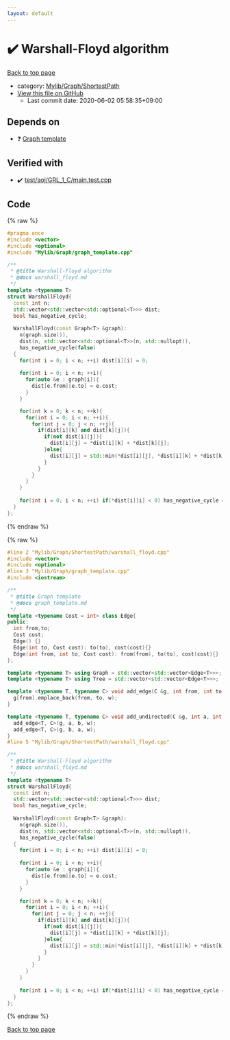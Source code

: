 ```yaml
---
layout: default
---
```


<!-- mathjax config similar to math.stackexchange -->
<script type="text/javascript" async
  src="https://cdnjs.cloudflare.com/ajax/libs/mathjax/2.7.5/MathJax.js?config=TeX-MML-AM_CHTML">
</script>
<script type="text/x-mathjax-config">
  MathJax.Hub.Config({
    TeX: { equationNumbers: { autoNumber: "AMS" }},
    tex2jax: {
      inlineMath: [ ['$','$'] ],
      processEscapes: true
    },
    "HTML-CSS": { matchFontHeight: false },
    displayAlign: "left",
    displayIndent: "2em"
  });
</script>

<script type="text/javascript" src="https://cdnjs.cloudflare.com/ajax/libs/jquery/3.4.1/jquery.min.js"></script>
<script src="https://cdn.jsdelivr.net/npm/jquery-balloon-js@1.1.2/jquery.balloon.min.js" integrity="sha256-ZEYs9VrgAeNuPvs15E39OsyOJaIkXEEt10fzxJ20+2I=" crossorigin="anonymous"></script>
<script type="text/javascript" src="../../../../assets/js/copy-button.js"></script>
<link rel="stylesheet" href="../../../../assets/css/copy-button.css" />


# :heavy_check_mark: Warshall-Floyd algorithm

<a href="../../../../index.html">Back to top page</a>

* category: <a href="../../../../index.html#9a0780c4ad89eac4e850657d1e57c23a">Mylib/Graph/ShortestPath</a>
* <a href="{{ site.github.repository_url }}/blob/master/Mylib/Graph/ShortestPath/warshall_floyd.cpp">View this file on GitHub</a>
    - Last commit date: 2020-06-02 05:58:35+09:00




## Depends on

* :question: <a href="../graph_template.cpp.html">Graph template</a>


## Verified with

* :heavy_check_mark: <a href="../../../../verify/test/aoj/GRL_1_C/main.test.cpp.html">test/aoj/GRL_1_C/main.test.cpp</a>


## Code

<a id="unbundled"></a>
{% raw %}
```cpp
#pragma once
#include <vector>
#include <optional>
#include "Mylib/Graph/graph_template.cpp"

/**
 * @title Warshall-Floyd algorithm
 * @docs warshall_floyd.md
 */
template <typename T>
struct WarshallFloyd{
  const int n;
  std::vector<std::vector<std::optional<T>>> dist;
  bool has_negative_cycle;
  
  WarshallFloyd(const Graph<T> &graph):
    n(graph.size()),
    dist(n, std::vector<std::optional<T>>(n, std::nullopt)),
    has_negative_cycle(false)
  {
    for(int i = 0; i < n; ++i) dist[i][i] = 0;
    
    for(int i = 0; i < n; ++i){
      for(auto &e : graph[i]){
        dist[e.from][e.to] = e.cost;
      }
    }

    for(int k = 0; k < n; ++k){
      for(int i = 0; i < n; ++i){
        for(int j = 0; j < n; ++j){
          if(dist[i][k] and dist[k][j]){
            if(not dist[i][j]){
              dist[i][j] = *dist[i][k] + *dist[k][j];
            }else{
              dist[i][j] = std::min(*dist[i][j], *dist[i][k] + *dist[k][j]);
            }
          }
        }
      }
    }
    
    for(int i = 0; i < n; ++i) if(*dist[i][i] < 0) has_negative_cycle = true;
  }
};

```
{% endraw %}

<a id="bundled"></a>
{% raw %}
```cpp
#line 2 "Mylib/Graph/ShortestPath/warshall_floyd.cpp"
#include <vector>
#include <optional>
#line 3 "Mylib/Graph/graph_template.cpp"
#include <iostream>

/**
 * @title Graph template
 * @docs graph_template.md
 */
template <typename Cost = int> class Edge{
public:
  int from,to;
  Cost cost;
  Edge() {}
  Edge(int to, Cost cost): to(to), cost(cost){}
  Edge(int from, int to, Cost cost): from(from), to(to), cost(cost){}
};

template <typename T> using Graph = std::vector<std::vector<Edge<T>>>;
template <typename T> using Tree = std::vector<std::vector<Edge<T>>>;

template <typename T, typename C> void add_edge(C &g, int from, int to, T w = 1){
  g[from].emplace_back(from, to, w);
}

template <typename T, typename C> void add_undirected(C &g, int a, int b, T w = 1){
  add_edge<T, C>(g, a, b, w);
  add_edge<T, C>(g, b, a, w);
}
#line 5 "Mylib/Graph/ShortestPath/warshall_floyd.cpp"

/**
 * @title Warshall-Floyd algorithm
 * @docs warshall_floyd.md
 */
template <typename T>
struct WarshallFloyd{
  const int n;
  std::vector<std::vector<std::optional<T>>> dist;
  bool has_negative_cycle;
  
  WarshallFloyd(const Graph<T> &graph):
    n(graph.size()),
    dist(n, std::vector<std::optional<T>>(n, std::nullopt)),
    has_negative_cycle(false)
  {
    for(int i = 0; i < n; ++i) dist[i][i] = 0;
    
    for(int i = 0; i < n; ++i){
      for(auto &e : graph[i]){
        dist[e.from][e.to] = e.cost;
      }
    }

    for(int k = 0; k < n; ++k){
      for(int i = 0; i < n; ++i){
        for(int j = 0; j < n; ++j){
          if(dist[i][k] and dist[k][j]){
            if(not dist[i][j]){
              dist[i][j] = *dist[i][k] + *dist[k][j];
            }else{
              dist[i][j] = std::min(*dist[i][j], *dist[i][k] + *dist[k][j]);
            }
          }
        }
      }
    }
    
    for(int i = 0; i < n; ++i) if(*dist[i][i] < 0) has_negative_cycle = true;
  }
};

```
{% endraw %}

<a href="../../../../index.html">Back to top page</a>

